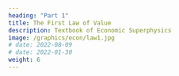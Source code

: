 ```yaml
---
heading: "Part 1"
title: The First Law of Value
description: Textbook of Economic Superphysics
image: /graphics/econ/law1.jpg
# date: 2022-08-09
# date: 2022-01-30
weight: 6
---
```

